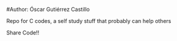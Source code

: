 #Author: Óscar Gutiérrez Castillo


Repo for C codes, a self study stuff that probably can help others

Share Code!!
